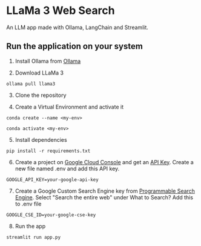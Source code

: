 # LLaMa 3 Web Search

An LLM app made with Ollama, LangChain and Streamlit.

## Run the application on your system

1. Install Ollama from [Ollama](https://ollama.com/)

2. Download LLaMa 3 

```
ollama pull llama3
```

3. Clone the repository

4. Create a Virtual Environment and activate it

```
conda create --name <my-env>
```

```
conda activate <my-env>
```

5. Install dependencies

```
pip install -r requirements.txt
```

6. Create a project on [Google Cloud Console](https://console.cloud.google.com/welcome) and get an [API Key](https://console.cloud.google.com/apis/credentials). Create a new file named .env and add this API key.

```
GOOGLE_API_KEY=your-google-api-key
```

7. Create a Google Custom Search Engine key from [Programmable Search Engine](https://programmablesearchengine.google.com/controlpanel/create). Select "Search the entire web" under What to Search? Add this to .env file

```
GOOGLE_CSE_ID=your-google-cse-key
```

8. Run the app

```
streamlit run app.py
```